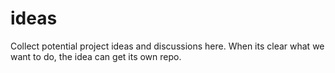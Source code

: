 ideas
=====

Collect potential project ideas and discussions here. When its clear what we want to do, the idea can get its own repo.
